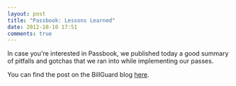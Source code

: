 ```yaml
---
layout: post
title: "Passbook: Lessons Learned"
date: 2012-10-10 17:51
comments: true
---
```


In case you're interested in Passbook, we published today a good summary of pitfalls and gotchas that we ran into while implementing our passes.  

You can find the post on the BillGuard blog [here](https://www.billguard.com/blog/2012/10/coding-passbook-lessons-learned/).
